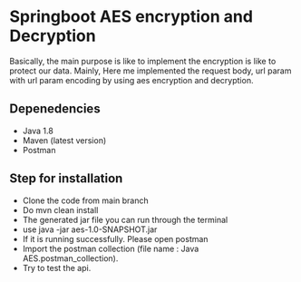 # Springboot AES encryption and Decryption
  Basically, the main purpose is like to implement the encryption is like to protect our data. 
  Mainly, Here me implemented the request body, url param with url param encoding by using aes encryption and decryption.
## Depenedencies 
  - Java 1.8
  - Maven (latest version)
  - Postman
## Step for installation
  - Clone the code from main branch
  - Do mvn clean install
  - The generated jar file you can run through the terminal
  - use java -jar aes-1.0-SNAPSHOT.jar
  - If it is running successfully. Please open postman
  - Import the postman collection (file name : Java AES.postman_collection).
  - Try to test the api.

